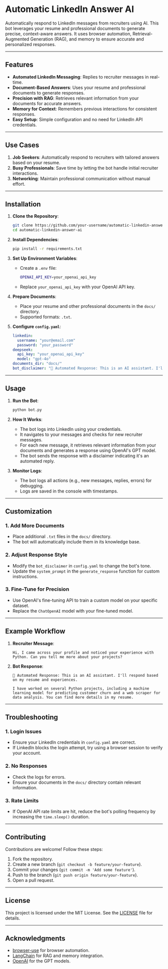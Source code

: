# **Automatic LinkedIn Answer AI**

Automatically respond to LinkedIn messages from recruiters using AI. This bot leverages your resume and professional documents to generate precise, context-aware answers. It uses browser automation, Retrieval-Augmented Generation (RAG), and memory to ensure accurate and personalized responses.

---

## **Features**
- **Automated LinkedIn Messaging**: Replies to recruiter messages in real-time.
- **Document-Based Answers**: Uses your resume and professional documents to generate responses.
- **Precision with RAG**: Retrieves relevant information from your documents for accurate answers.
- **Memory for Context**: Remembers previous interactions for consistent responses.
- **Easy Setup**: Simple configuration and no need for LinkedIn API credentials.

---

## **Use Cases**
1. **Job Seekers**: Automatically respond to recruiters with tailored answers based on your resume.
2. **Busy Professionals**: Save time by letting the bot handle initial recruiter interactions.
3. **Networking**: Maintain professional communication without manual effort.

---

## **Installation**

1. **Clone the Repository**:
   ```bash
   git clone https://github.com/your-username/automatic-linkedin-answer-ai.git
   cd automatic-linkedin-answer-ai
   ```

2. **Install Dependencies**:
   ```bash
   pip install -r requirements.txt
   ```

3. **Set Up Environment Variables**:
   - Create a `.env` file:
     ```bash
     OPENAI_API_KEY=your_openai_api_key
     ```
   - Replace `your_openai_api_key` with your OpenAI API key.

4. **Prepare Documents**:
   - Place your resume and other professional documents in the `docs/` directory.
   - Supported formats: `.txt`.

5. **Configure `config.yaml`**:
   ```yaml
   linkedin:
     username: "your@email.com"
     password: "your_password"
   deepseek:
     api_key: "your_openai_api_key"
     model: "gpt-4o"
   documents_dir: "docs/"
   bot_disclaimer: "🤖 Automated Response: This is an AI assistant. I'll respond based on my resume and experiences."
   ```

---

## **Usage**

1. **Run the Bot**:
   ```bash
   python bot.py
   ```

2. **How It Works**:
   - The bot logs into LinkedIn using your credentials.
   - It navigates to your messages and checks for new recruiter messages.
   - For each new message, it retrieves relevant information from your documents and generates a response using OpenAI's GPT model.
   - The bot sends the response with a disclaimer indicating it's an automated reply.

3. **Monitor Logs**:
   - The bot logs all actions (e.g., new messages, replies, errors) for debugging.
   - Logs are saved in the console with timestamps.

---

## **Customization**

### **1. Add More Documents**
- Place additional `.txt` files in the `docs/` directory.
- The bot will automatically include them in its knowledge base.

### **2. Adjust Response Style**
- Modify the `bot_disclaimer` in `config.yaml` to change the bot's tone.
- Update the `system_prompt` in the `generate_response` function for custom instructions.

### **3. Fine-Tune for Precision**
- Use OpenAI's fine-tuning API to train a custom model on your specific dataset.
- Replace the `ChatOpenAI` model with your fine-tuned model.

---

## **Example Workflow**

1. **Recruiter Message**:
   ```
   Hi, I came across your profile and noticed your experience with Python. Can you tell me more about your projects?
   ```

2. **Bot Response**:
   ```
   🤖 Automated Response: This is an AI assistant. I'll respond based on my resume and experiences.

   I have worked on several Python projects, including a machine learning model for predicting customer churn and a web scraper for data analysis. You can find more details in my resume.
   ```

---

## **Troubleshooting**

### **1. Login Issues**
- Ensure your LinkedIn credentials in `config.yaml` are correct.
- If LinkedIn blocks the login attempt, try using a browser session to verify your account.

### **2. No Responses**
- Check the logs for errors.
- Ensure your documents in the `docs/` directory contain relevant information.

### **3. Rate Limits**
- If OpenAI API rate limits are hit, reduce the bot's polling frequency by increasing the `time.sleep()` duration.

---

## **Contributing**

Contributions are welcome! Follow these steps:
1. Fork the repository.
2. Create a new branch (`git checkout -b feature/your-feature`).
3. Commit your changes (`git commit -m 'Add some feature'`).
4. Push to the branch (`git push origin feature/your-feature`).
5. Open a pull request.

---

## **License**

This project is licensed under the MIT License. See the [LICENSE](LICENSE) file for details.

---

## **Acknowledgments**
- [browser-use](https://github.com/browser-use/browser-use) for browser automation.
- [LangChain](https://langchain.com) for RAG and memory integration.
- [OpenAI](https://openai.com) for the GPT models.

